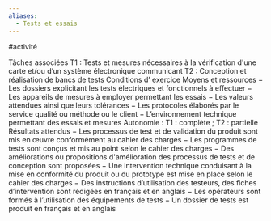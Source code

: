 ```yaml
---
aliases:
  - Tests et essais
---
```

#activité

Tâches associées
T1 : Tests et mesures nécessaires à la vérification d'une carte et/ou d’un système électronique
communicant
T2 : Conception et réalisation de bancs de tests
Conditions d’ exercice
Moyens et ressources
− Les dossiers explicitant les tests électriques et fonctionnels à effectuer
− Les appareils de mesures à employer permettant les essais
− Les valeurs attendues ainsi que leurs tolérances
− Les protocoles élaborés par le service qualité ou méthode ou le client
− L’environnement technique permettant des essais et mesures
Autonomie : T1 : complète ; T2 : partielle
Résultats attendus
− Les processus de test et de validation du produit sont mis en œuvre conformément au
cahier des charges
− Les programmes de tests sont conçus et mis au point selon le cahier des charges
− Des améliorations ou propositions d'amélioration des processus de tests et de
conception sont proposées
− Une intervention technique conduisant à la mise en conformité du produit ou du prototype
est mise en place selon le cahier des charges
− Des instructions d’utilisation des testeurs, des fiches d’intervention sont rédigées en
français et en anglais
− Les opérateurs sont formés à l’utilisation des équipements de tests
− Un dossier de tests est produit en français et en anglais